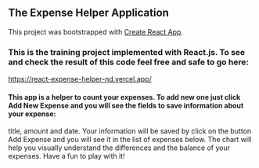 ## The Expense Helper Application

This project was bootstrapped with [Create React App](https://github.com/facebook/create-react-app).

### This is the training project implemented with React.js. To see and check the result of this code feel free and safe to go here:<br>
https://react-expense-helper-nd.vercel.app/

#### This app is a helper to count your expenses. To add new one just click Add New Expense and you will see the fields to save information about your expense:<br>
title, amount and date. Your information will be saved by click on the button Add Expense and you will see it in the list of expenses below. The chart will help you visually understand the differences and the balance of your expenses. Have a fun to play with it!

